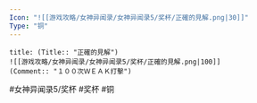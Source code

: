 ```yaml
---
Icon: "![[游戏攻略/女神异闻录/女神异闻录5/奖杯/正確的見解.png|30]]"
Type: "铜"
---
```

```ad-common-bronze-trophy
title: (Title:: "正確的見解")
![[游戏攻略/女神异闻录/女神异闻录5/奖杯/正確的見解.png|100]]
(Comment:: "１００次ＷＥＡＫ打擊")
```

#女神异闻录5/奖杯 #奖杯 #铜
